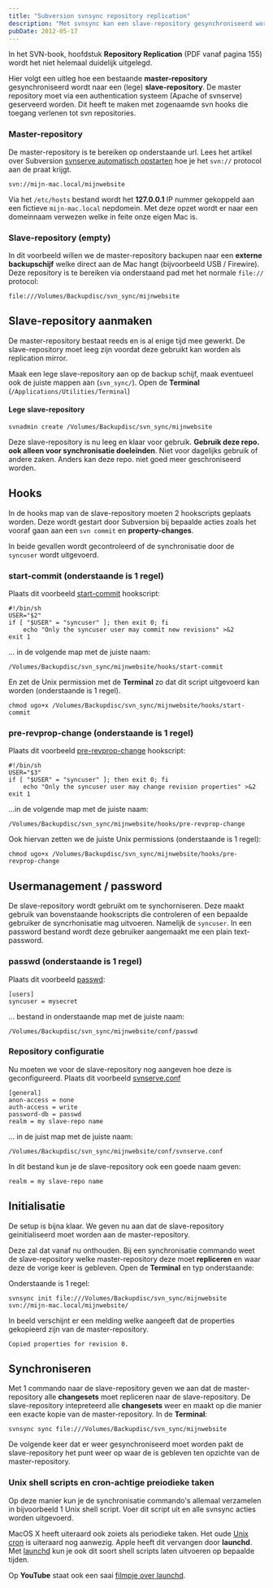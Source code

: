```yaml
---
title: "Subversion svnsync repository replication"
description: "Met svnsync kan een slave-repository gesynchroniseerd worden met een master-repository. Een handige manier om een Subversion repository incrementeel te backupen. Dit kan naar een (externe) backup schijf of een andere computer over het netwerk."
pubDate: 2012-05-17
---
```


In het SVN-book, hoofdstuk **Repository Replication** (PDF vanaf pagina 155) wordt het niet helemaal duidelijk uitgelegd.

Hier volgt een uitleg hoe een bestaande **master-repository** gesynchroniseerd wordt naar een (lege) **slave-repository**. De master repository moet via een authentication systeem (Apache of svnserve) geserveerd worden. Dit heeft te maken met zogenaamde svn hooks die toegang verlenen tot svn repositories.

### Master-repository

De master-repository is te bereiken op onderstaande url. Lees het artikel over Subversion [svnserve automatisch opstarten](http://www.atlantisdesign.nl/artikel/subversion-svnserve-automatisch-opstarten) hoe je het `svn://` protocol aan de praat krijgt.

	svn://mijn-mac.local/mijnwebsite

Via het `/etc/hosts` bestand wordt het **127.0.0.1** IP nummer gekoppeld aan een fictieve `mijn-mac.local` nepdomein. Met deze opzet wordt er naar een domeinnaam verwezen welke in feite onze eigen Mac is.

### Slave-repository (empty)

In dit voorbeeld willen we de master-repository backupen naar een **externe backupschijf** welke direct aan de Mac hangt (bijvoorbeeld USB / Firewire). Deze repository is te bereiken via onderstaand pad met het normale `file://` protocol:

	file:///Volumes/Backupdisc/svn_sync/mijnwebsite

## Slave-repository aanmaken

De master-repository bestaat reeds en is al enige tijd mee gewerkt. De slave-repository moet leeg zijn voordat deze gebruikt kan worden als replication mirror.

Maak een lege slave-repository aan op de backup schijf, maak eventueel ook de juiste mappen aan (`svn_sync/`). Open de **Terminal** (`/Applications/Utilities/Terminal`)

#### Lege slave-repository

	svnadmin create /Volumes/Backupdisc/svn_sync/mijnwebsite

Deze slave-repository is nu leeg en klaar voor gebruik. **Gebruik deze repo. ook alleen voor synchronisatie doeleinden**. Niet voor dagelijks gebruik of andere zaken. Anders kan deze repo. niet goed meer geschroniseerd worden.

## Hooks

In de hooks map van de slave-repository moeten 2 hookscripts geplaats worden. Deze wordt gestart door Subversion bij bepaalde acties zoals het vooraf gaan aan een `svn commit` en **property-changes**.

In beide gevallen wordt gecontroleerd of de synchronisatie door de `syncuser` wordt uitgevoerd.

### start-commit (onderstaande is 1 regel)

Plaats dit voorbeeld [start-commit](http://www.atlantisdesign.nl/public/svnsync_start-commit_hook.txt) hookscript:

	#!/bin/sh 
	USER="$2" 
	if [ "$USER" = "syncuser" ]; then exit 0; fi 
		echo "Only the syncuser user may commit new revisions" >&2 
	exit 1 

&hellip; in de volgende map met de juiste naam:

	/Volumes/Backupdisc/svn_sync/mijnwebsite/hooks/start-commit

En zet de Unix permission met de **Terminal** zo dat dit script uitgevoerd kan worden (onderstaande is 1 regel).

	chmod ugo+x /Volumes/Backupdisc/svn_sync/mijnwebsite/hooks/start-commit

### pre-revprop-change (onderstaande is 1 regel)

Plaats dit voorbeeld [pre-revprop-change](http://www.atlantisdesign.nl/public/svnsync_pre-revprop-change_hook.txt) hookscript:

	#!/bin/sh 
	USER="$3" 
	if [ "$USER" = "syncuser" ]; then exit 0; fi 
		echo "Only the syncuser user may change revision properties" >&2 
	exit 1 

&hellip;in de volgende map met de juiste naam:

	/Volumes/Backupdisc/svn_sync/mijnwebsite/hooks/pre-revprop-change

Ook hiervan zetten we de juiste Unix permissions (onderstaande is 1 regel):

	chmod ugo+x /Volumes/Backupdisc/svn_sync/mijnwebsite/hooks/pre-revprop-change

## Usermanagement / password

De slave-repository wordt gebruikt om te synchorniseren. Deze maakt gebruik van bovenstaande hookscripts die controleren of een bepaalde gebruiker de syncrhonisatie mag uitvoeren. Namelijk de `syncuser`. In een password bestand wordt deze gebruiker aangemaakt me een plain text-password.


### passwd (onderstaande is 1 regel)

Plaats dit voorbeeld [passwd](http://www.atlantisdesign.nl/public/svnsync_passwd.txt):

	[users]
	syncuser = mysecret
	
&hellip; bestand in onderstaande map met de juiste naam:

	/Volumes/Backupdisc/svn_sync/mijnwebsite/conf/passwd

### Repository configuratie

Nu moeten we voor de slave-repository nog aangeven hoe deze is geconfigureerd. Plaats dit voorbeeld [svnserve.conf](http://www.atlantisdesign.nl/public/svnsync_svnserve_conf.txt) 

	[general]
	anon-access = none
	auth-access = write
	password-db = passwd
	realm = my slave-repo name

&hellip; in de juist map met de juiste naam:

	/Volumes/Backupdisc/svn_sync/mijnwebsite/conf/svnserve.conf

In dit bestand kun je de slave-repository ook een goede naam geven:

	realm = my slave-repo name

## Initialisatie

De setup is bijna klaar. We geven nu aan dat de slave-repository geinitialiseerd moet worden aan de master-repository.

Deze zal dat vanaf nu onthouden. Bij een synchronisatie commando weet de slave-repository welke master-repository deze moet **repliceren** en waar deze de vorige keer is gebleven. Open de **Terminal** en typ onderstaande:

Onderstaande is 1 regel:

	svnsync init file:///Volumes/Backupdisc/svn_sync/mijnwebsite svn://mijn-mac.local/mijnwebsite/

In beeld verschijnt er een melding welke aangeeft dat de properties gekopieerd zijn van de master-repository.

`Copied properties for revision 0.`

## Synchroniseren

Met 1 commando naar de slave-repository geven we aan dat de master-repository alle **changesets** moet repliceren naar de slave-repository. De slave-repository intepreteerd alle **changesets** weer en maakt op die manier een exacte kopie van de master-repository. In de **Terminal**:

	svnsync sync file:///Volumes/Backupdisc/svn_sync/mijnwebsite

De volgende keer dat er weer gesynchroniseerd moet worden pakt de slave-repository het punt weer op waar de is gebleven ten opzichte van de master-repository.

### Unix shell scripts en cron-achtige preiodieke taken

Op deze manier kun je de synchronisatie commando's allemaal verzamelen in bijvoorbeeld 1 Unix shell script. Voer dit script uit en alle svnsync acties worden uitgevoerd.

MacOS X heeft uiteraard ook zoiets als periodieke taken. Het oude [Unix cron](http://en.wikipedia.org/wiki/Cron) is uiteraard nog aanwezig. Apple heeft dit vervangen door **launchd**. Met [launchd](http://developer.apple.com/macosx/launchd.html) kun je ook dit soort shell scripts laten uitvoeren op bepaalde tijden.

Op **YouTube** staat ook een saai [filmpje over launchd](http://www.youtube.com/watch?v=mLwn_TbBntI).



